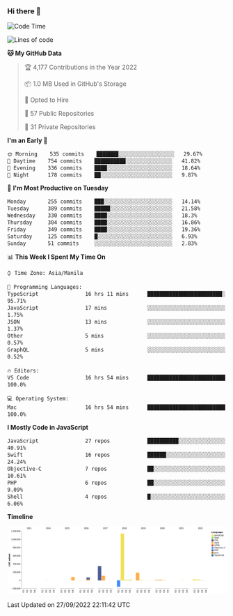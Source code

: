 ### Hi there 👋

<!--START_SECTION:waka-->
![Code Time](http://img.shields.io/badge/Code%20Time-3%2C122%20hrs%2011%20mins-blue)

![Lines of code](https://img.shields.io/badge/From%20Hello%20World%20I%27ve%20Written-2%20Million%20lines%20of%20code-blue)

**🐱 My GitHub Data** 

> 🏆 4,177 Contributions in the Year 2022
 > 
> 📦 1.0 MB Used in GitHub's Storage 
 > 
> 💼 Opted to Hire
 > 
> 📜 57 Public Repositories 
 > 
> 🔑 31 Private Repositories  
 > 
**I'm an Early 🐤** 

```text
🌞 Morning    535 commits    ███████░░░░░░░░░░░░░░░░░░   29.67% 
🌆 Daytime    754 commits    ██████████░░░░░░░░░░░░░░░   41.82% 
🌃 Evening    336 commits    ████░░░░░░░░░░░░░░░░░░░░░   18.64% 
🌙 Night      178 commits    ██░░░░░░░░░░░░░░░░░░░░░░░   9.87%

```
📅 **I'm Most Productive on Tuesday** 

```text
Monday       255 commits    ███░░░░░░░░░░░░░░░░░░░░░░   14.14% 
Tuesday      389 commits    █████░░░░░░░░░░░░░░░░░░░░   21.58% 
Wednesday    330 commits    ████░░░░░░░░░░░░░░░░░░░░░   18.3% 
Thursday     304 commits    ████░░░░░░░░░░░░░░░░░░░░░   16.86% 
Friday       349 commits    ████░░░░░░░░░░░░░░░░░░░░░   19.36% 
Saturday     125 commits    █░░░░░░░░░░░░░░░░░░░░░░░░   6.93% 
Sunday       51 commits     ░░░░░░░░░░░░░░░░░░░░░░░░░   2.83%

```


📊 **This Week I Spent My Time On** 

```text
⌚︎ Time Zone: Asia/Manila

💬 Programming Languages: 
TypeScript               16 hrs 11 mins      ████████████████████████░   95.71% 
JavaScript               17 mins             ░░░░░░░░░░░░░░░░░░░░░░░░░   1.75% 
JSON                     13 mins             ░░░░░░░░░░░░░░░░░░░░░░░░░   1.37% 
Other                    5 mins              ░░░░░░░░░░░░░░░░░░░░░░░░░   0.57% 
GraphQL                  5 mins              ░░░░░░░░░░░░░░░░░░░░░░░░░   0.52%

🔥 Editors: 
VS Code                  16 hrs 54 mins      █████████████████████████   100.0%

💻 Operating System: 
Mac                      16 hrs 54 mins      █████████████████████████   100.0%

```

**I Mostly Code in JavaScript** 

```text
JavaScript               27 repos            ██████████░░░░░░░░░░░░░░░   40.91% 
Swift                    16 repos            ██████░░░░░░░░░░░░░░░░░░░   24.24% 
Objective-C              7 repos             ██░░░░░░░░░░░░░░░░░░░░░░░   10.61% 
PHP                      6 repos             ██░░░░░░░░░░░░░░░░░░░░░░░   9.09% 
Shell                    4 repos             █░░░░░░░░░░░░░░░░░░░░░░░░   6.06%

```


**Timeline**

![Chart not found](https://raw.githubusercontent.com/rad182/rad182/main/charts/bar_graph.png) 


 Last Updated on 27/09/2022 22:11:42 UTC
<!--END_SECTION:waka-->


<!--
**rad182/rad182** is a ✨ _special_ ✨ repository because its `README.md` (this file) appears on your GitHub profile.

Here are some ideas to get you started:

- 🔭 I’m currently working on ...
- 🌱 I’m currently learning ...
- 👯 I’m looking to collaborate on ...
- 🤔 I’m looking for help with ...
- 💬 Ask me about ...
- 📫 How to reach me: ...
- 😄 Pronouns: ...
- ⚡ Fun fact: ...
-->
